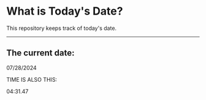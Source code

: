 # What is Today's Date?
This repository keeps track of today's date.
* * *
 
## The current date:  
 07/28/2024 
  
  
 TIME IS ALSO THIS: 
  
 04:31.47 
  
  
